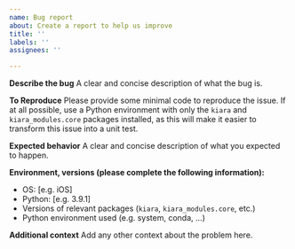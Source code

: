 ```yaml
---
name: Bug report
about: Create a report to help us improve
title: ''
labels: ''
assignees: ''

---
```


**Describe the bug**
A clear and concise description of what the bug is.

**To Reproduce**
Please provide some minimal code to reproduce the issue. If at all possible, use a Python environment with only the `kiara` and `kiara_modules.core` packages installed, as this will make it easier to transform this issue into a unit test.

**Expected behavior**
A clear and concise description of what you expected to happen.

**Environment, versions (please complete the following information):**
 - OS: [e.g. iOS]
 - Python: [e.g. 3.9.1]
 - Versions of relevant packages (`kiara`, `kiara_modules.core`, etc.)
 - Python environment used (e.g. system, conda, ...) 

**Additional context**
Add any other context about the problem here.
